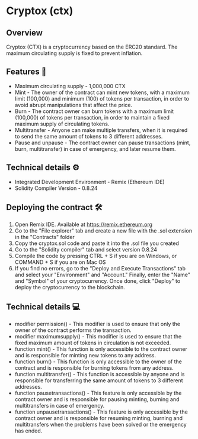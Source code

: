 # Cryptox (ctx)
## Overview
Cryptox (CTX) is a cryptocurrency based on the ERC20 standard. The maximum circulating supply is fixed to prevent inflation.

## Features 📃

* Maximum circulating supply - 1,000,000 CTX
* Mint - The owner of the contract can mint new tokens, with a maximum limit (100,000) and minimum (100) of tokens per transaction, in order to avoid abrupt manipulations that affect the price.
* Burn - The contract owner can burn tokens with a maximum limit (100,000) of tokens per transaction, in order to maintain a fixed maximum supply of circulating tokens.
* Multitransfer - Anyone can make multiple transfers, when it is required to send the same amount of tokens to 3 different addresses.
* Pause and unpause - The contract owner can pause transactions (mint, burn, multitransfer) in case of emergency, and later resume them.

## Technical details ⚙️

* Integrated Development Environment - Remix (Ethereum IDE)
* Solidity Compiler Version - 0.8.24

## Deploying the contract 🛠️

1. Open Remix IDE. Available at https://remix.ethereum.org
2. Go to the "File explorer" tab and create a new file with the .sol extension in the "Contracts" folder
3. Copy the cryptox.sol code and paste it into the .sol file you created
4. Go to the "Solidity compiler" tab and select version 0.8.24
5. Compile the code by pressing CTRL + S if you are on Windows, or COMMAND + S if you are on Mac OS
6. If you find no errors, go to the "Deploy and Execute Transactions" tab and select your "Environment" and "Account." Finally, enter the "Name" and "Symbol" of your cryptocurrency. Once done, click "Deploy" to deploy the cryptocurrency to the blockchain.

## Technical details 💻

*  modifier permission() - This modifier is used to ensure that only the owner of the contract performs the transaction.
*  modifier maximumsupply() - This modifier is used to ensure that the fixed maximum amount of tokens in circulation is not exceeded.
*  function mint() - This function is only accessible to the contract owner and is responsible for minting new tokens to any address.
*  function burn() - This function is only accessible to the owner of the contract and is responsible for burning tokens from any address.
*  function multitransfer() - This function is accessible by anyone and is responsible for transferring the same amount of tokens to 3 different addresses.
*  function pausetransactions() - This feature is only accessible by the contract owner and is responsible for pausing minting, burning and multitransfers in case of emergency.
*  function unpausetransactions() - This feature is only accessible by the contract owner and is responsible for resuming minting, burning and multitransfers when the problems have been solved or the emergency has ended.

